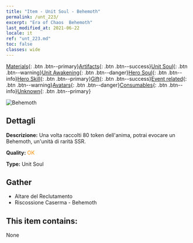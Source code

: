 ```yaml
---
title: "Item - Unit Soul - Behemoth"
permalink: /unt_223/
excerpt: "Era of Chaos  Behemoth"
last_modified_at: 2021-06-22
locale: it
ref: "unt_223.md"
toc: false
classes: wide
---
```

 [Materials](/ItemsIT/){: .btn .btn--primary}[Artifacts](/ItemsIT/Artifacts/){: .btn .btn--success}[Unit Soul](/ItemsIT/UnitSoul/){: .btn .btn--warning}[Unit Awakening](/ItemsIT/UnitAwakening/){: .btn .btn--danger}[Hero Soul](/ItemsIT/HeroSoul/){: .btn .btn--info}[Hero Skill](/ItemsIT/HeroSkill/){: .btn .btn--primary}[Gift](/ItemsIT/Gift/){: .btn .btn--success}[Event related](/ItemsIT/Events/){: .btn .btn--warning}[Avatars](/ItemsIT/Avatars/){: .btn .btn--danger}[Consumables](/ItemsIT/Consumables/){: .btn .btn--info}[Unknown](/ItemsIT/Unknown/){: .btn .btn--primary}

 ![Behemoth](/images/u/ti_bimeng.jpg)

## Dettagli
 **Descrizione:** Una volta raccolti 80 token dell'anima, potrai evocare un Behemoth, un'unità di rarità SSR.

 **Quality:** <span style="color: #FF8C00">OK</span>

 **Type:** Unit Soul

## Gather

*    Altare del Reclutamento 
*    Riscossione Caserma - Behemoth 

## This item contains:

  None

